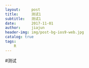 ```yaml
---
layout:     post
title:      测试1
subtitle:   测试1
date:       2017-11-01
author:     jiajun
header-img: img/post-bg-ios9-web.jpg
catalog: true
tags:
    R
---
```

#测试
